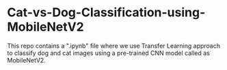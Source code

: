 # Cat-vs-Dog-Classification-using-MobileNetV2
This repo contains a ".ipynb" file where we use Transfer Learning approach to classify dog and cat images using a pre-trained CNN model called as MobileNetV2.
